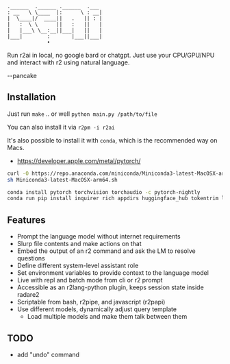 ```
.______  .______ .______  .___ 
: __   \ \____  |:      \ : __|
|  \____|/  ____||   .   || : |
|   :  \ \      ||   :   ||   |
|   |___\ \__:__||___|   ||   |
|___|        :       |___||___|
             •                 
```

Run r2ai in local, no google bard or chatgpt. Just use your CPU/GPU/NPU and interact with r2 using natural language.

--pancake

## Installation

Just run `make` .. or well `python main.py /path/to/file`

You can also install it via `r2pm -i r2ai`

It's also possible to install it with `conda`, which is the recommended way on Macs.

* https://developer.apple.com/metal/pytorch/

```sh
curl -O https://repo.anaconda.com/miniconda/Miniconda3-latest-MacOSX-arm64.sh
sh Miniconda3-latest-MacOSX-arm64.sh
```

```sh
conda install pytorch torchvision torchaudio -c pytorch-nightly
conda run pip install inquirer rich appdirs huggingface_hub tokentrim llama-cpp-python
```

## Features

* Prompt the language model without internet requirements
* Slurp file contents and make actions on that
* Embed the output of an r2 command and ask the LM to resolve questions
* Define different system-level assistant role
* Set environment variables to provide context to the language model
* Live with repl and batch mode from cli or r2 prompt
* Accessible as an r2lang-python plugin, keeps session state inside radare2
* Scriptable from bash, r2pipe, and javascript (r2papi)
* Use different models, dynamically adjust query template
  * Load multiple models and make them talk between them

## TODO

* add "undo" command
